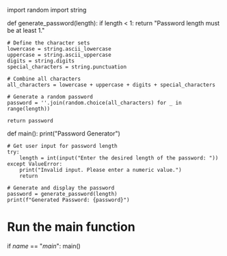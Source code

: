 import random
import string

def generate_password(length):
    if length < 1:
        return "Password length must be at least 1."
    
    # Define the character sets
    lowercase = string.ascii_lowercase
    uppercase = string.ascii_uppercase
    digits = string.digits
    special_characters = string.punctuation

    # Combine all characters
    all_characters = lowercase + uppercase + digits + special_characters

    # Generate a random password
    password = ''.join(random.choice(all_characters) for _ in range(length))
    
    return password

def main():
    print("Password Generator")
    
    # Get user input for password length
    try:
        length = int(input("Enter the desired length of the password: "))
    except ValueError:
        print("Invalid input. Please enter a numeric value.")
        return
    
    # Generate and display the password
    password = generate_password(length)
    print(f"Generated Password: {password}")

# Run the main function
if _name_ == "_main_":
    main()
